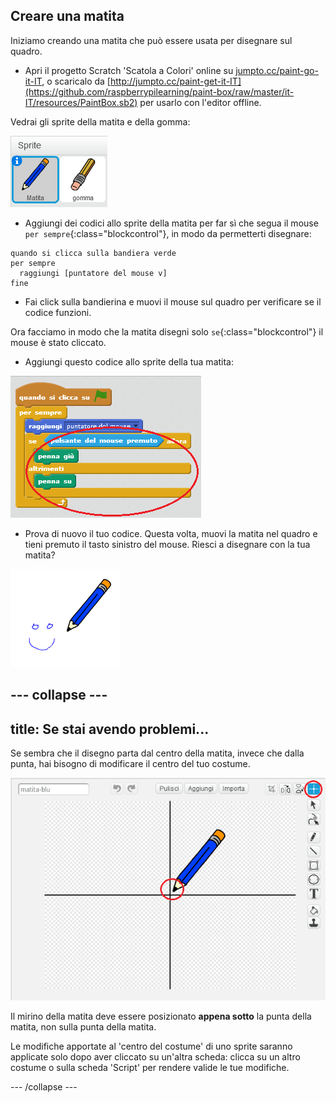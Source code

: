 ## Creare una matita

Iniziamo creando una matita che può essere usata per disegnare sul quadro.

+ Apri il progetto Scratch 'Scatola a Colori' online su [jumpto.cc/paint-go-it-IT](https://jumpto.cc/paint-go-it-IT), o scaricalo da [http://jumpto.cc/paint-get-it-IT](https://github.com/raspberrypilearning/paint-box/raw/master/it-IT/resources/PaintBox.sb2) per usarlo con l'editor offline.

Vedrai gli sprite della matita e della gomma:

![screenshot](images/paint-starter.png)

+ Aggiungi dei codici allo sprite della matita per far sì che segua il mouse `per sempre`{:class="blockcontrol"}, in modo da permetterti disegnare:

```blocks
quando si clicca sulla bandiera verde
per sempre 
  raggiungi [puntatore del mouse v]
fine
```

+ Fai click sulla bandierina e muovi il mouse sul quadro per verificare se il codice funzioni.

Ora facciamo in modo che la matita disegni solo `se`{:class="blockcontrol"} il mouse è stato cliccato.

+ Aggiungi questo codice allo sprite della tua matita:

![screenshot](images/paint-pencil-draw-code.png)

+ Prova di nuovo il tuo codice. Questa volta, muovi la matita nel quadro e tieni premuto il tasto sinistro del mouse. Riesci a disegnare con la tua matita?

![screenshot](images/paint-draw.png)

--- collapse ---
---
title: Se stai avendo problemi...
---
Se sembra che il disegno parta dal centro della matita, invece che dalla punta, hai bisogno di modificare il centro del tuo costume.

![Centro del costume](images/costume-center.png)

Il mirino della matita deve essere posizionato **appena sotto** la punta della matita, non sulla punta della matita.

Le modifiche apportate al 'centro del costume' di uno sprite saranno applicate solo dopo aver cliccato su un'altra scheda: clicca su un altro costume o sulla scheda 'Script' per rendere valide le tue modifiche.

--- /collapse ---
